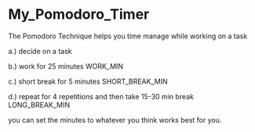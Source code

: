 # My_Pomodoro_Timer
The Pomodoro Technique helps you time manage while working on a task

a.) decide on a task

b.) work for 25 minutes       WORK_MIN

c.) short break for 5 minutes   SHORT_BREAK_MIN

d.) repeat for 4 repetitions and then take 15-30 min break  LONG_BREAK_MIN

you can set the minutes to whatever you think works best for you. 
